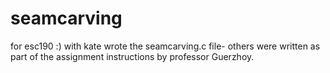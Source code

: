 # seamcarving
for esc190 :) with kate
wrote the seamcarving.c file- others were written as part of the assignment instructions by professor Guerzhoy.
